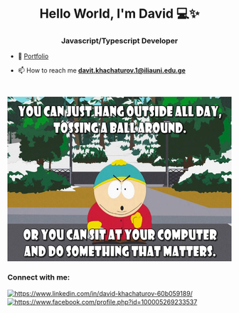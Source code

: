 <h1 align="center">Hello World, I'm David 💻✨</h1>
<h3 align="center">Javascript/Typescript Developer</h3>

- 📕 [Portfolio](https://thelastdance.github.io/Portfolio/)
- 📫 How to reach me **davit.khachaturov.1@iliauni.edu.ge**

  <br>

<p align="center">
  <img width="640" height="370" src="./img.jpg" alt="eric cartman">
</p>


<h3 align="left">Connect with me:</h3>
<p align="left">
<a href="https://www.linkedin.com/in/david-khachaturov-60b059189/" target="_blank"><img align="center" src="https://raw.githubusercontent.com/rahuldkjain/github-profile-readme-generator/master/src/images/icons/Social/linked-in-alt.svg" alt="https://www.linkedin.com/in/david-khachaturov-60b059189/" height="30" width="40" /></a>
<a href="https://www.facebook.com/profile.php?id=100005269233537" target="_blank"><img align="center" src="https://raw.githubusercontent.com/rahuldkjain/github-profile-readme-generator/master/src/images/icons/Social/facebook.svg" alt="https://www.facebook.com/profile.php?id=100005269233537" height="30" width="40" /></a>
</p>


